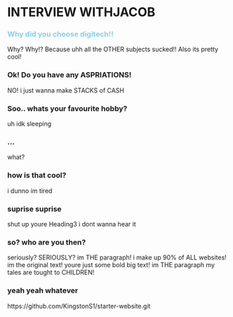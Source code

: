 <head>
    <meta charset="UTF-8">
    <meta name="viewport" content="width=device-width, initial-scale=1.0">
    <link rel=stylesheet href=“/styles.css”>

</head>
<body>
    <h1>INTERVIEW WITHJACOB</h1>
    <h3 style="color: skyblue">Why did you choose digitech!!</h3>
    <p>Why? Why!? Because uhh all the OTHER subjects sucked!! Also its pretty cool!</p>
    <h3>Ok! Do you have any ASPRIATIONS!</h3>
    <p>NO! i just wanna make STACKS of CASH</p>
    <h3>Soo.. whats your favourite hobby?</h3>
    <p>uh idk sleeping</p>
    <h3>...</h3>
    <p>what?</p>
    <h3>how is that cool?</h3>
    <p>i dunno im tired</p>
    <h3>suprise suprise</h3>
    <p>shut up youre Heading3 i dont wanna hear it</h3>
    <h3>so? who are you then?</h3>
    <p>seriously? SERIOUSLY? im THE paragraph! i make up 90% of ALL websites! im the original text! youre just some bold big text! im THE paragraph my tales are tought to CHILDREN!</p>
    <h3>yeah yeah whatever</h3>
    <link>https://github.com/KingstonS1/starter-website.git<link/>
</body>
</html>
